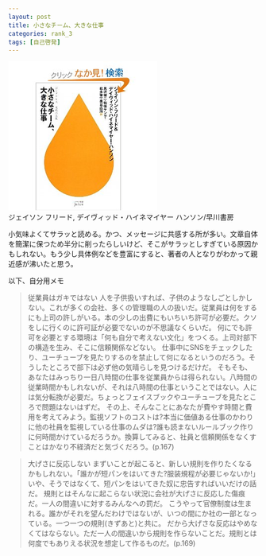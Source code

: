 ```yaml
---
layout: post
title: 小さなチーム、大きな仕事
categories: rank_3
tags: [自己啓発]
---
```



<div class="book"><div class="book_image"><a href="http://www.amazon.co.jp/dp/4153200115"><img src="/images/37_signals.jpg"></img></a></div><div class="book_info">ジェイソン フリード, デイヴィッド・ハイネマイヤー ハンソン/早川書房</div><div class="clear"></div></div>

小気味よくてサラッと読める。かつ、メッセージに共感する所が多い。文章自体を簡潔に保つため半分に削ったらしいけど、そこがサラッとしすぎている原因かもしれない。もう少し具体例などを豊富にすると、著者の人となりがわかって親近感が沸いたと思う。 

以下、自分用メモ

> 従業員はガキではない 
人を子供扱いすれば、子供のようなしごとしかしない。これが多くの会社、多くの管理職の人の扱いだ。従業員は何をするにも上司の許しがいる。本の少しの出費にもいちいち許可が必要だ。クソをしに行くのに許可証が必要でないのが不思議なくらいだ。 
何にでも許可を必要とする環境は「何も自分で考えない文化」をつくる。上司対部下の構造を生み、そこに信頼関係などない。 
仕事中にSNSをチェックしたり、ユーチューブを見たりするのを禁止して何になるというのだろう。そうしたところで部下は必ず他の気晴らしを見つけるだけだ。 
そもそも、あなたはみっちり一日八時間の仕事を従業員からは得られない。八時間の従業時間かもしれないが、それは八時間の仕事ということではない。人には気分転換が必要だ。ちょっとフェイスブックやユーチューブを見たところで問題はないはずだ。 
その上、そんなことにあなたが費やす時間と費用を考えてみよう。監視ソフトのコストは?本当に価値ある仕事のかわりに他の社員を監視している仕事のムダは?誰も読まないルールブック作りに何時間かけているだろうか。換算してみると、社員と信頼関係をなくすことはかなり不経済だと気づくだろう。(p.167) 

> 大げさに反応しない 
まずいことが起こると、新しい規則を作りたくなるかもしれない。「誰かが短パンをはいてきた?服装規程が必要じゃないか!」いや、そうではなくて、短パンをはいてきた奴に忠告すればいいだけの話だ。 
規則とはそんなに起こらない状況に会社が大げさに反応した傷痕だ。一人の間違いに対するみんなへの罰だ。 
こうやって官僚制度は生まれる。誰かがそれを望んだわけではないが、いつの間にか社の一部となっている。一つ一つの規則(きずあと)と共に。 
だから大げさな反応はやめなくてはならない。ただ一人の間違いから規則を作らないことだ。規則とは何度でもありえる状況を想定して作るものだ。(p.169)
